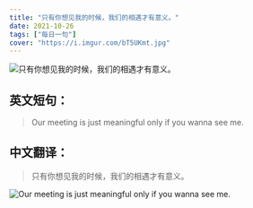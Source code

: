 ```yaml
---
title: "只有你想见我的时候，我们的相遇才有意义。"
date: 2021-10-26
tags: ["每日一句"]
cover: "https://i.imgur.com/bT5UKmt.jpg"
---
```


![只有你想见我的时候，我们的相遇才有意义。](https://i.imgur.com/1BIDnfm.jpg)

## 英文短句：
> Our meeting is just meaningful only if you wanna see me. 

<!--more-->

## 中文翻译：
> 只有你想见我的时候，我们的相遇才有意义。

![Our meeting is just meaningful only if you wanna see me. ](https://i.imgur.com/sFMOB3H.jpg)


